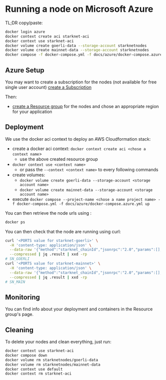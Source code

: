 # Running a node on Microsoft Azure

TL;DR copy/paste:

```bash
docker login azure
docker context create aci starknet-aci
docker context use starknet-aci
docker volume create goerli-data --storage-account starknetnodes
docker volume create mainnet-data --storage-account starknetnodes
docker compose -f docker-compose.yml -f docs/azure/docker-compose.azure.yml up
```

## Azure Setup

You may want to create a subscription for the nodes (not available for free single user account)
[create a Subscription](https://portal.azure.com/?quickstart=true#view/Microsoft_Azure_SubscriptionManagement/SubscriptionCreateBlade)

Then:

- [create a Resource group](https://portal.azure.com/?quickstart=true#create/Microsoft.ResourceGroup) for the nodes and chose an appropriate region for your application

## Deployment

We use the docker aci context to deploy an AWS Cloudformation stack:

- create a docker aci context: `docker context create aci <chose a context name`>
  - use the above created resource group
- `docker context use <context name>`
  - or pass the `--context <context name>` to every following commands
- create volumes:
  - `docker volume create goerli-data --storage-account <storage account name>`
  - `docker volume create mainnet-data --storage-account <storage account name>`
- execute `docker compose --project-name <chose a name project name> -f docker-compose.yml -f docs/azure/docker-compose.azure.yml up`

You can then retrieve the node urls using :

```bash
docker ps
```

You can then check that the node are running using curl:

```bash
curl '<PORTS value for starknet-goerli>' \
  -H 'content-type: application/json' \
  --data-raw '{"method":"starknet_chainId","jsonrpc":"2.0","params":[],"id":0}' \
  --compressed | jq .result | xxd -rp
# SN_GOERLI
curl '<PORTS value for starknet-mainnet>' \
  -H 'content-type: application/json' \
  --data-raw '{"method":"starknet_chainId","jsonrpc":"2.0","params":[],"id":0}' \
  --compressed | jq .result | xxd -rp
# SN_MAIN
```

## Monitoring

You can find info about your deployment and containers in the Resource group's page.

## Cleaning

To delete your nodes and clean everything, just run:

```bash
docker context use starknet-aci
docker compose down
docker volume rm starknetnodes/goerli-data
docker volume rm starknetnodes/mainnet-data
docker context use default
docker context rm starknet-aci

```
